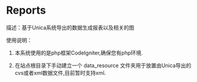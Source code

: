 Reports
=======

描述：基于Unica系统导出的数据生成报表以及相关的图

使用说明：

1. 本系统使用的是php框架CodeIgniter,确保您有php环境.

2. 在站点根目录下手动建立一个 data_resource 文件夹用于放置由Unica导出的cvs或者xml数据文件,目前暂时支持xml.